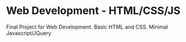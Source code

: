 # Web Development - HTML/CSS/JS
 Final Project for Web Development.  Basic HTML and CSS.  Minimal Javascript/JQuery
